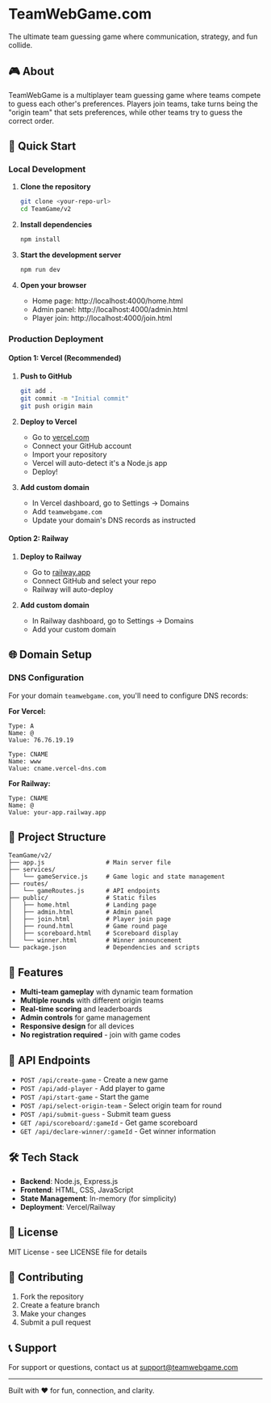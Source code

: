 # TeamWebGame.com

The ultimate team guessing game where communication, strategy, and fun collide.

## 🎮 About

TeamWebGame is a multiplayer team guessing game where teams compete to guess each other's preferences. Players join teams, take turns being the "origin team" that sets preferences, while other teams try to guess the correct order.

## 🚀 Quick Start

### Local Development

1. **Clone the repository**
   ```bash
   git clone <your-repo-url>
   cd TeamGame/v2
   ```

2. **Install dependencies**
   ```bash
   npm install
   ```

3. **Start the development server**
   ```bash
   npm run dev
   ```

4. **Open your browser**
   - Home page: http://localhost:4000/home.html
   - Admin panel: http://localhost:4000/admin.html
   - Player join: http://localhost:4000/join.html

### Production Deployment

#### Option 1: Vercel (Recommended)

1. **Push to GitHub**
   ```bash
   git add .
   git commit -m "Initial commit"
   git push origin main
   ```

2. **Deploy to Vercel**
   - Go to [vercel.com](https://vercel.com)
   - Connect your GitHub account
   - Import your repository
   - Vercel will auto-detect it's a Node.js app
   - Deploy!

3. **Add custom domain**
   - In Vercel dashboard, go to Settings → Domains
   - Add `teamwebgame.com`
   - Update your domain's DNS records as instructed

#### Option 2: Railway

1. **Deploy to Railway**
   - Go to [railway.app](https://railway.app)
   - Connect GitHub and select your repo
   - Railway will auto-deploy

2. **Add custom domain**
   - In Railway dashboard, go to Settings → Domains
   - Add your custom domain

## 🌐 Domain Setup

### DNS Configuration

For your domain `teamwebgame.com`, you'll need to configure DNS records:

**For Vercel:**
```
Type: A
Name: @
Value: 76.76.19.19

Type: CNAME
Name: www
Value: cname.vercel-dns.com
```

**For Railway:**
```
Type: CNAME
Name: @
Value: your-app.railway.app
```

## 📁 Project Structure

```
TeamGame/v2/
├── app.js                 # Main server file
├── services/
│   └── gameService.js     # Game logic and state management
├── routes/
│   └── gameRoutes.js      # API endpoints
├── public/                # Static files
│   ├── home.html          # Landing page
│   ├── admin.html         # Admin panel
│   ├── join.html          # Player join page
│   ├── round.html         # Game round page
│   ├── scoreboard.html    # Scoreboard display
│   └── winner.html        # Winner announcement
└── package.json           # Dependencies and scripts
```

## 🎯 Features

- **Multi-team gameplay** with dynamic team formation
- **Multiple rounds** with different origin teams
- **Real-time scoring** and leaderboards
- **Admin controls** for game management
- **Responsive design** for all devices
- **No registration required** - join with game codes

## 🔧 API Endpoints

- `POST /api/create-game` - Create a new game
- `POST /api/add-player` - Add player to game
- `POST /api/start-game` - Start the game
- `POST /api/select-origin-team` - Select origin team for round
- `POST /api/submit-guess` - Submit team guess
- `GET /api/scoreboard/:gameId` - Get game scoreboard
- `GET /api/declare-winner/:gameId` - Get winner information

## 🛠 Tech Stack

- **Backend**: Node.js, Express.js
- **Frontend**: HTML, CSS, JavaScript
- **State Management**: In-memory (for simplicity)
- **Deployment**: Vercel/Railway

## 📝 License

MIT License - see LICENSE file for details

## 🤝 Contributing

1. Fork the repository
2. Create a feature branch
3. Make your changes
4. Submit a pull request

## 📞 Support

For support or questions, contact us at support@teamwebgame.com

---

Built with ❤️ for fun, connection, and clarity. 